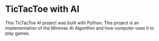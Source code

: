 # TicTacToe with AI
This TicTacToe AI project was built with Python. This project is an implementation of the Minimax AI Algorithm and how computer uses it to play games.

